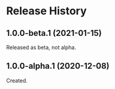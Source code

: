 # Release History

## 1.0.0-beta.1 (2021-01-15)
Released as beta, not alpha.

## 1.0.0-alpha.1 (2020-12-08)

Created.
